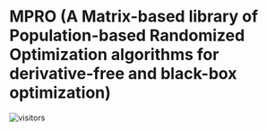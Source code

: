 # MPRO (A Matrix-based library of Population-based Randomized Optimization algorithms for derivative-free and black-box optimization)

![visitors](https://visitor-badge.laobi.icu/badge?page_id=Evolutionary-Intelligence.MPRO)
